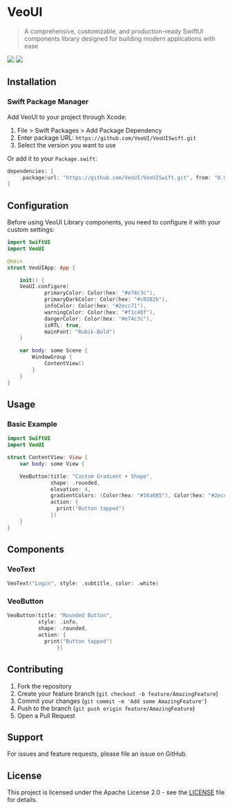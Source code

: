 # VeoUI

> A comprehensive, customizable, and production-ready SwiftUI components library designed for building modern applications with ease

![](https://img.shields.io/badge/license-Apache--2.0-blue)
![](https://img.shields.io/badge/version-0.9.0-green)

## Installation

### Swift Package Manager

Add VeoUI to your project through Xcode:

1. File > Swift Packages > Add Package Dependency
2. Enter package URL: `https://github.com/VeoUI/VeoUISwift.git`
3. Select the version you want to use

Or add it to your `Package.swift`:

```swift
dependencies: [
    .package(url: "https://github.com/VeoUI/VeoUISwift.git", from: "0.9.0")
]
```

## Configuration

Before using VeoUI Library components, you need to configure it with your custom settings:

```swift
import SwiftUI
import VeoUI

@main
struct VeoUIApp: App {

    init() {
    VeoUI.configure(
            primaryColor: Color(hex: "#e74c3c"),
            primaryDarkColor: Color(hex: "#c0392b"),
            infoColor: Color(hex: "#2ecc71"),
            warningColor: Color(hex: "#f1c40f"),
            dangerColor: Color(hex: "#e74c3c"),
            isRTL: true,
            mainFont: "Rubik-Bold")
    }

    var body: some Scene {
        WindowGroup {
            ContentView()
        }
    }
}
```

## Usage

### Basic Example

```swift
import SwiftUI
import VeoUI

struct ContentView: View {
    var body: some View {

    VeoButton(title: "Custom Gradient + Shape",
              shape: .rounded,
              elevation: 4,
              gradientColors: (Color(hex: "#16a085"), Color(hex: "#2ecc71")),
              action: {
                print("Button tapped")
              })
    }
}
```

## Components

### VeoText

```swift
VeoText("Login", style: .subtitle, color: .white)
```

### VeoButton

```swift
VeoButton(title: "Rounded Button",
          style: .info,
          shape: .rounded,
          action: {
            print("Button tapped")
                })
```

## Contributing

1. Fork the repository
2. Create your feature branch (`git checkout -b feature/AmazingFeature`)
3. Commit your changes (`git commit -m 'Add some AmazingFeature'`)
4. Push to the branch (`git push origin feature/AmazingFeature`)
5. Open a Pull Request

## Support

For issues and feature requests, please file an issue on GitHub.

## License

This project is licensed under the Apache License 2.0 - see the [LICENSE](LICENSE) file for details.
